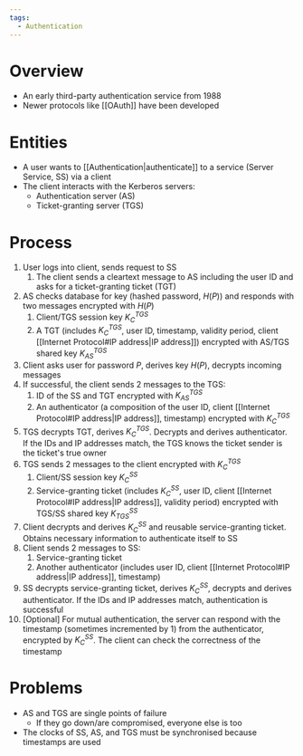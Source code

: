 ```yaml
---
tags:
  - Authentication
---
```

# Overview
- An early third-party authentication service from 1988
- Newer protocols like [[OAuth]] have been developed

# Entities
- A user wants to [[Authentication|authenticate]] to a service (Server Service, SS) via a client
- The client interacts with the Kerberos servers:
	- Authentication server (AS)
	- Ticket-granting server (TGS)

# Process
1. User logs into client, sends request to SS
	1. The client sends a cleartext message to AS including the user ID and asks for a ticket-granting ticket (TGT)
2. AS checks database for key (hashed password, $H(P)$) and responds with two messages encrypted with $H(P)$
	1. Client/TGS session key $K_{C}^{TGS}$
	2. A TGT (includes $K_{C}^{TGS}$, user ID, timestamp, validity period, client [[Internet Protocol#IP address|IP address]]) encrypted with AS/TGS shared key $K_{AS}^{TGS}$
3. Client asks user for password $P$, derives key $H(P)$, decrypts incoming messages
4. If successful, the client sends 2 messages to the TGS:
	1. ID of the SS and TGT encrypted with $K_{AS}^{TGS}$
	2. An authenticator (a composition of the user ID, client [[Internet Protocol#IP address|IP address]], timestamp) encrypted with $K_{C}^{TGS}$
5. TGS decrypts TGT, derives $K_{C}^{TGS}$. Decrypts and derives authenticator. If the IDs and IP addresses match, the TGS knows the ticket sender is the ticket's true owner
6. TGS sends 2 messages to the client encrypted with $K_{C}^{TGS}$
	1. Client/SS session key $K_{C}^{SS}$
	2. Service-granting ticket (includes $K_{C}^{SS}$, user ID, client [[Internet Protocol#IP address|IP address]], validity period) encrypted with TGS/SS shared key $K_{TGS}^{SS}$
7. Client decrypts and derives $K_{C}^{SS}$ and reusable service-granting ticket. Obtains necessary information to authenticate itself to SS
8. Client sends 2 messages to SS:
	1. Service-granting ticket
	2. Another authenticator (includes user ID, client [[Internet Protocol#IP address|IP address]], timestamp)
9. SS decrypts service-granting ticket,  derives $K_{C}^{SS}$, decrypts and derives authenticator. If the IDs and IP addresses match, authentication is successful
10. [Optional] For mutual authentication, the server can respond with the timestamp (sometimes incremented by 1) from the authenticator,  encrypted by $K_{C}^{SS}$. The client can check the correctness of the timestamp

# Problems
- AS and TGS are single points of failure
	- If they go down/are compromised, everyone else is too
- The clocks of SS, AS, and TGS must be synchronised because timestamps are used